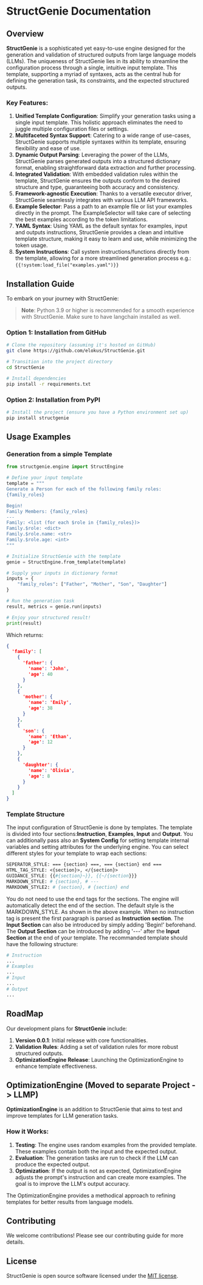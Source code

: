 # StructGenie Documentation

## Overview

**StructGenie** is a sophisticated yet easy-to-use engine designed for the generation and validation of structured
outputs from large language models (LLMs). The uniqueness of StructGenie lies in its ability to streamline the
configuration process through a single, intuitive input template. This template, supporting a myriad of syntaxes, acts
as the central hub for defining the generation task, its constraints, and the expected structured outputs.

### Key Features:

1. **Unified Template Configuration**: Simplify your generation tasks using a single input template. This holistic
   approach eliminates the need to juggle multiple configuration files or settings.
2. **Multifaceted Syntax Support**: Catering to a wide range of use-cases, StructGenie supports multiple syntaxes within
   its template, ensuring flexibility and ease of use.
3. **Dynamic Output Parsing**: Leveraging the power of the LLMs, StructGenie parses generated outputs into a structured
   dictionary format, enabling straightforward data extraction and further processing.
4. **Integrated Validation**: With embedded validation rules within the template, StructGenie ensures the outputs
   conform to the desired structure and type, guaranteeing both accuracy and consistency.
5. **Framework-agnostic Execution**: Thanks to a versatile executor driver, StructGenie seamlessly integrates with
   various LLM API frameworks.
6. **Example Selector**: Pass a path to an example file or list your examples directly in the prompt. The
   ExampleSelector will take care of selecting the best examples according to the token limitations.
6. **YAML Syntax**: Using YAML as the default syntax for examples, input and outputs instructions, StructGenie provides
   a clean and intuitive template structure, making it easy to learn and use, while minimizing the token usage.
7. **System Instructions**: Call system instructions/functions directly from the template, allowing for a more
   streamlined generation process e.g.: `{{!system:load_file("examples.yaml")}}`

## Installation Guide

To embark on your journey with StructGenie:
> **Note**: Python 3.9 or higher is recommended for a smooth experience with StructGenie. Make sure to have langchain
> installed as well.

### Option 1: Installation from GitHub

```bash
# Clone the repository (assuming it's hosted on GitHub)
git clone https://github.com/elokus/StructGenie.git

# Transition into the project directory
cd StructGenie

# Install dependencies
pip install -r requirements.txt
```

### Option 2: Installation from PyPI

```bash
# Install the project (ensure you have a Python environment set up)
pip install structgenie
```

## Usage Examples

### Generation from a simple Template

```python
from structgenie.engine import StructEngine

# Define your input template
template = """
Generate a Person for each of the following family roles:
{family_roles}

Begin!
Family Members: {family_roles}
---
Family: <list (for each $role in {family_roles})>
Family.$role: <dict>
Family.$role.name: <str>
Family.$role.age: <int>
"""

# Initialize StructGenie with the template
genie = StructEngine.from_template(template)

# Supply your inputs in dictionary format
inputs = {
    "family_roles": ["Father", "Mother", "Son", "Daughter"]
}

# Run the generation task
result, metrics = genie.run(inputs)

# Enjoy your structured result!
print(result)
```

Which returns:

```json
{
  'family': [
    {
      'father': {
        'name': 'John',
        'age': 40
      }
    },
    {
      'mother': {
        'name': 'Emily',
        'age': 38
      }
    },
    {
      'son': {
        'name': 'Ethan',
        'age': 12
      }
    },
    {
      'daughter': {
        'name': 'Olivia',
        'age': 8
      }
    }
  ]
}
```

### Template Structure

The input configuration of StructGenie is done by templates. The template is divided into four sections:**Instruction**,
**Examples**, **Input** and **Output**. You can additionally pass also an **System Config** for setting template
internal variables and setting attributes for the underlying engine.
You can select different styles for your template to wrap each sections:

```perl
SEPERATOR_STYLE: === {section} ===, === {section} end ===
HTML_TAG_STYLE: <{section}>, </{section}>
GUIDANCE_STYLE: {{#{section}~}}, {{~/{section}}}
MARKDOWN_STYLE: # {section}, # ---
MARKDOWN_STYLE2: # {section}, # {section} end
```

You do not need to use the end tags for the sections. The engine will automatically detect the end of the section. The
default style is the MARKDOWN_STYLE.
As shown in the above example.
When no instruction tag is present the first paragraph is parsed as **Instruction section**.
The **Input Section** can also be introduced by simply adding 'Begin!' beforehand. The **Output Section** can be
introduced by adding '---' after the **Input Section** at the end of your template.
The recommanded template should have the following structure:

```perl
# Instruction
...
# Examples
...
# Input
...
# Output
...
```

## RoadMap

Our development plans for **StructGenie** include:

1. **Version 0.0.1**: Initial release with core functionalities.
2. **Validation Rules**: Adding a set of validation rules for more robust structured outputs.
3. **OptimizationEngine Release**: Launching the OptimizationEngine to enhance template effectiveness.

## OptimizationEngine (Moved to separate Project -> LLMP)

**OptimizationEngine** is an addition to StructGenie that aims to test and improve templates for LLM generation tasks.

### How it Works:

1. **Testing**: The engine uses random examples from the provided template. These examples contain both the input and
   the expected output.
2. **Evaluation**: The generation tasks are run to check if the LLM can produce the expected output.
3. **Optimization**: If the output is not as expected, OptimizationEngine adjusts the prompt's instruction and can
   create more examples. The goal is to improve the LLM's output accuracy.

The OptimizationEngine provides a methodical approach to refining templates for better results from language models.

## Contributing

We welcome contributions! Please see our contributing guide for more details.

## License

StructGenie is open source software licensed under the [MIT license](LICENSE).
